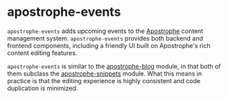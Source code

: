 # apostrophe-events

`apostrophe-events` adds upcoming events to the [Apostrophe](http://github.com/punkave/apostrophe) content management system. `apostrophe-events` provides both backend and frontend components, including a friendly UI built on Apostrophe's rich content editing features.

`apostrophe-events` is similar to the [apostrophe-blog](http://github.com/punkave/apostrophe-blog) module, in that both of them subclass the [apostrophe-snippets](http://github.com/punkave/apostrophe-snippets) module. What this means in practice is that the editing experience is highly consistent and code duplication is minimized.
